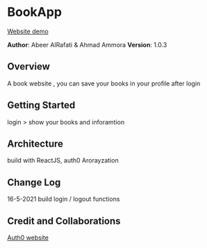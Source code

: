 # BookApp
[Website demo](https://elastic-tesla-cf5ae5.netlify.app/)

**Author**: Abeer AlRafati & Ahmad Ammora
**Version**: 1.0.3 

## Overview
A book website , you can save your books in your profile after login 

## Getting Started

login > show your books and inforamtion

## Architecture

build with ReactJS, auth0 Arorayzation
## Change Log

16-5-2021 build login / logout functions

## Credit and Collaborations
[Auth0 website](https://manage.auth0.com/dashboard/eu/dev-cqm7eiho/)